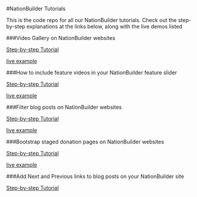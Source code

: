 #NationBuilder Tutorials

This is the code repo for all our NationBuilder tutorials. Check out the step-by-step explanations at the links below, along with the live demos listed

###Video Gallery on NationBuilder websites

[Step-by-step Tutorial](https://medium.com/@codenation/video-gallery-on-nationbuilder-websites-4bb7c04e82e4#.pwkh8z1u8)

[live example](http://learn.codenation.com/video_gallery)

###How to include feature videos in your NationBuilder feature slider

[Step-by-step Tutorial](https://medium.com/@codenation/how-to-include-a-feature-video-in-your-nationbuilder-feature-slider-4fc9852a2322#.w1zzln10i)

[live example](http://learn.codenation.com/feature_video)

###Filter blog posts on NationBuilder websites

[Step-by-step Tutorial](https://medium.com/@codenation/filter-blog-posts-on-nationbuilder-websites-9fcc8514a61b#.b8feh9frr)

[live example](http://learn.codenation.com/blog)

###Bootstrap staged donation pages on NationBuilder websites

[Step-by-step Tutorial](https://medium.com/@codenation/bootstrap-with-staged-donations-4c98de5adb47#.8hynfdqvk)

[live example](learn.codenation.com/donate)

###Add Next and Previous links to blog posts on your NationBuilder site

[Step-by-step Tutorial](https://medium.com/@codenation/add-next-and-previous-links-to-blog-posts-on-your-nationbuilder-site-df1af1b8b9fb#.tupgp3obl)
